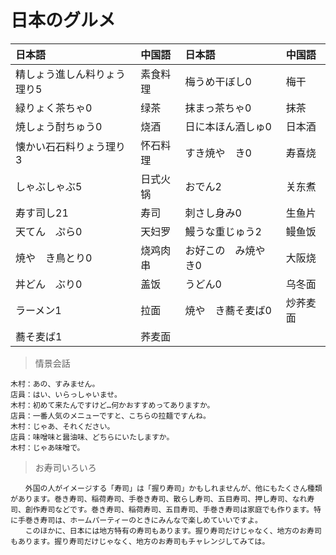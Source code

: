 # 日本のグルメ

| 日本語                                   | 中国語   | 日本語                             | 中国語   |
| :--------------------------------------- | :------- | :--------------------------------- | :------- |
| <ruby>精しょう進しん料りょう理り5</ruby> | 素食料理 | <ruby>梅うめ干ぼし0</ruby>         | 梅干     |
| <ruby>緑りょく茶ちゃ0</ruby>             | 绿茶     | <ruby>抹まっ茶ちゃ0</ruby>         | 抹茶     |
| <ruby>焼しょう酎ちゅう0</ruby>           | 烧酒     | <ruby>日に本ほん酒しゅ0</ruby>     | 日本酒   |
| <ruby>懐かい石石料りょう理り3</ruby>     | 怀石料理 | <ruby>すき焼や　き0</ruby>         | 寿喜烧   |
| <ruby>しゃぶしゃぶ5</ruby>               | 日式火锅 | <ruby>おでん2</ruby>               | 关东煮   |
| <ruby>寿す司し21</ruby>                  | 寿司     | <ruby>刺さし身み0</ruby>           | 生鱼片   |
| <ruby>天てん　ぷら0</ruby>               | 天妇罗   | <ruby>鰻うな重じゅう2</ruby>       | 鳗鱼饭   |
| <ruby>焼や　き鳥とり0</ruby>             | 烧鸡肉串 | <ruby>お好この　み焼や　き0</ruby> | 大阪烧   |
| <ruby>丼どん　ぶり0</ruby>               | 盖饭     | <ruby>うどん0</ruby>               | 乌冬面   |
| <ruby>ラーメン1</ruby>                   | 拉面     | <ruby>焼や　き蕎そ麦ば0</ruby>     | 炒荞麦面 |
| <ruby>蕎そ麦ば1</ruby>                   | 荞麦面   |                                    |          |

> 情景会話

```text
木村：あの、すみません。
店員：はい、いらっしゃいませ。
木村：初めて来たんですけど…何かおすすめってありますか。
店員：一番人気のメニューですと、こちらの拉麺ですんね。
木村：じゃあ、それください。
店員：味噌味と醤油味、どちらにいたしますか。
木村：じゃあ味噌で。
```

> お寿司いろいろ

```text
　　外国の人がイメージする「寿司」は「握り寿司」かもしれませんが、他にもたくさん種類があります。巻き寿司、稲荷寿司、手巻き寿司、散らし寿司、五目寿司、押し寿司、なれ寿司、創作寿司などです。巻き寿司、稲荷寿司、五目寿司、手巻き寿司は家庭でも作ります。特に手巻き寿司は、ホームパーティーのときにみんなで楽しめていいですよ。
　　このほかに、日本には地方特有の寿司もあります。握り寿司だけじゃなく、地方のお寿司もあります。握り寿司だけじゃなく、地方のお寿司もチャレンジしてみては。
```
